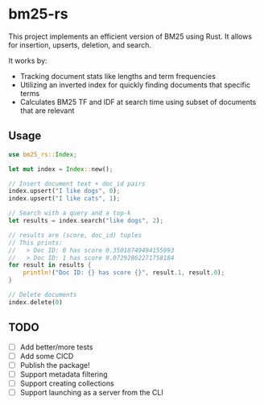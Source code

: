 # bm25-rs

This project implements an efficient version of BM25 using Rust. It allows for insertion, upserts, deletion, and search.

It works by:

- Tracking document stats like lengths and term frequencies
- Utilizing an inverted index for quickly finding documents that specific terms
- Calculates BM25 TF and IDF at search time using subset of documents that are relevant

## Usage

```rust
use bm25_rs::Index;

let mut index = Index::new();

// Insert document text + doc_id pairs
index.upsert("I like dogs", 0);
index.upsert("I like cats", 1);

// Search with a query and a top-k
let results = index.search("like dogs", 2);

// results are (score, doc_id) tuples
// This prints:
//   > Doc ID: 0 has score 0.35018749494155993
//   > Doc ID: 1 has score 0.07292862271758184
for result in results {
    println!("Doc ID: {} has score {}", result.1, result.0);
}

// Delete documents
index.delete(0)
```

## TODO

- [ ] Add better/more tests
- [ ] Add some CICD
- [ ] Publish the package!
- [ ] Support metadata filtering
- [ ] Support creating collections
- [ ] Support launching as a server from the CLI
